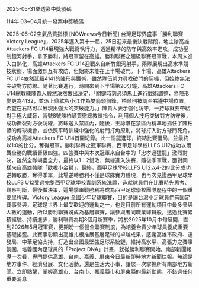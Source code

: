 
2025-05-31樂透彩中獎號碼

                                
114年 03~04月統一發票中獎號碼
                             
2025-06-02空氣品質指標
                              [NOWnews今日新聞] 台灣足球界盛事「勝利聯賽Victory League」，2025年邁入第十一屆，25日迎來最後決戰階段，地主隊高雄Attackers FC U14展現強大戰術執行力，透過精準的防守與高效率進攻，成功壓制銀河射手，拿下勝利，將冠軍留在高雄。勝利聯賽之超級聯賽冠軍戰，本周末進入白熱化，高雄Attackers FC U14迎戰來自新竹銀河射手，兩隊展現出高水準競技狀態，場面激烈互有攻防，但始終未能在上半場破門。下半場，高雄Attackers FC U14依然延續4141的陣形與戰術，雖然隊伍努力尋找破門的契機，但始終無法突破對方防線。隨著比賽進行，時間來到下半場第20分鐘，高雄Attackers FC U14總教練陳貴人毅然決然做出決定，「關鍵時刻必須馬上進行戰術調整，將陣形變更為4132，並派上鼎紘與小江作為雙箭頭前鋒，柏諺則被調至右邊中場位置，希望在右路可以展現出強大的突破能力。」陳貴人表示強化防守，一持球就要帶給對手極大威脅，背號8號陳柏諺貫徹總教練指令，利用個人技巧突破對方防守後，成功撕裂對方後防線，將球送入禁區內，隨後，王詠湛在禁區內精準地抓住了陳柏諺的傳球機會，並依照平時訓練中強化的射門打角原則，將球打入對方球門死角，成功為高雄Attackers FC U14首開紀錄。此一關鍵進球，終結比賽僵局，並最終以1:0的比分，奪得冠軍。勝利聯賽之冠軍聯賽，西甲足球學校LLFS U12成功以兩戰全勝的戰績晉級四強。四強賽中與本次冠軍來自台中的「忠孝迅猛龍」激烈對決，雖然全隊竭盡全力，最終以1：2惜敗，無緣進入決賽，隨後季軍戰，面對同樣來自高雄強隊「歐啦小金獅」，最終，西甲足球學校LLFS U12以4-2的比分成功逆轉取勝，奪得季軍，此場逆轉勝利不僅是球隊實力體現，也再次見證西甲足球學校LLFS U12受過完整西甲足球學校青訓系統洗禮，造就球員們在比賽時先思考、觀察判斷，最後做決策，這場季軍戰勝利將成為西甲足球學校團隊歷程中的一個重要里程碑。Victory League 全國少年足球聯賽，目的是讓台灣小足球員們有固定賽事參與，足球是世界上最受歡迎的運動之一，也是目前所有運動項目中最多參與人數的運動，所以勝利聯賽盼成為基層聯賽，讓參與者同職業球員般，透過比賽累積經驗、持續進步，勝利聯賽為期8個月新賽季，將於2025年10月中旬展開，直到2026年5月冠軍賽，更期盼一個健全聯賽制度，為培養台青少年球員養成重要基礎搖籃。此賽事彰顯出高雄扎根推展基層足球的卓越成果，感謝高雄市政府、運發局、中華足協支持，打造出全國最堅強足球系統鏈，維持高水平、高張力之賽事氛圍，培養國內足球員的「Project DNA」計畫，就從勝利聯賽開始。南部新聞報導一次看，專門提供高雄、台南、嘉義、屏東今日最新即時地方新聞快報。無論是地方事件、經濟發展、文化活動，還是生活大小事，讓您一次掌握所有南部地方新聞。立即點擊，掌握高雄市、台南市、嘉義縣市和屏東縣的最新動態，不錯過任何重要消息